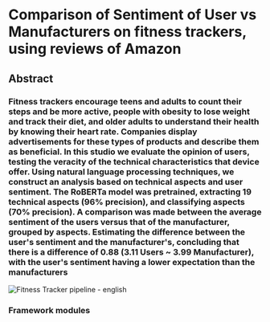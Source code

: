 # Comparison of Sentiment of User vs Manufacturers on fitness trackers, using reviews of Amazon

## Abstract

### Fitness trackers encourage teens and adults to count their steps and be more active, people with obesity to lose weight and track their diet, and older adults to understand their health by knowing their heart rate. Companies display advertisements for these types of products and describe them as beneficial. In this studio we evaluate the opinion of users, testing the veracity of the technical characteristics that device offer. Using natural language processing techniques, we construct an analysis based on technical aspects and user sentiment. The RoBERTa model was pretrained, extracting 19 technical aspects (96% precision), and classifying aspects (70% precision). A comparison was made between the average sentiment of the users versus that of the manufacturer, grouped by aspects. Estimating the difference between the user's sentiment and the manufacturer's, concluding that there is a difference of 0.88 (3.11 Users ~ 3.99 Manufacturer), with the user's sentiment having a lower expectation than the manufacturers


![Fitness Tracker pipeline - english](https://user-images.githubusercontent.com/36687480/213279659-e95f02e7-ff07-4e48-be94-26a94c409464.jpeg)
### Framework modules
